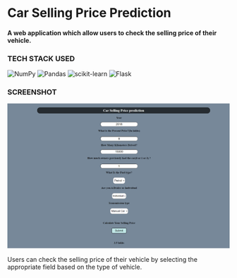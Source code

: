 <h1  style="">Car Selling Price Prediction</h1>

<h4 >A web application which allow users to check the selling price of their vehicle.</h4>

<h3 >TECH STACK USED</h3>

![NumPy](https://img.shields.io/badge/numpy-%23013243.svg?style=for-the-badge&logo=numpy&logoColor=white)
![Pandas](https://img.shields.io/badge/pandas-%23150458.svg?style=for-the-badge&logo=pandas&logoColor=white)
![scikit-learn](https://img.shields.io/badge/scikit--learn-%23F7931E.svg?style=for-the-badge&logo=scikit-learn&logoColor=white)
![Flask](https://img.shields.io/badge/flask-%23000.svg?style=for-the-badge&logo=flask&logoColor=white)

<h3 >SCREENSHOT</h3>

<img src = "https://github.com/shashwatk472/Car_selling_price_prediction/blob/main/Home%20page.png"></img>

<p>Users can check the selling price of their vehicle by selecting the appropriate field based on the type of vehicle.</p>

